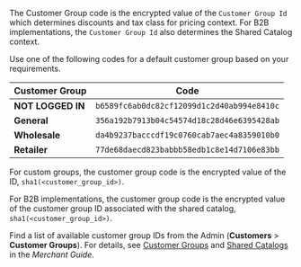 The Customer Group code is the encrypted value of the `Customer Group Id` which determines discounts and tax class for pricing context. For B2B implementations, the `Customer Group Id` also determines the Shared Catalog context.

Use one of the following codes for a default customer group based on your requirements.

Customer Group | Code
---------------| -----------------
**NOT LOGGED IN** | `b6589fc6ab0dc82cf12099d1c2d40ab994e8410c`
**General** | `356a192b7913b04c54574d18c28d46e6395428ab`
**Wholesale** | `da4b9237bacccdf19c0760cab7aec4a8359010b0`
**Retailer** |`77de68daecd823babbb58edb1c8e14d7106e83bb`

For custom groups, the customer group code is the encrypted value of the ID, `sha1(<customer_group_id>)`.

For B2B implementations, the customer group code is the encrypted value of the customer group ID associated with the shared catalog, `sha1(<customer_group_id>)`.

<InlineAlert variant="info" slots="text"/>

Find a list of available customer group IDs from the Admin (**Customers** > **Customer Groups**). For details, see [Customer Groups](https://experienceleague.adobe.com/en/docs/commerce-admin/customers/customer-groups) and [Shared Catalogs](https://experienceleague.adobe.com/en/docs/commerce-admin/b2b/shared-catalogs/catalog-shared) in the _Merchant Guide_.
